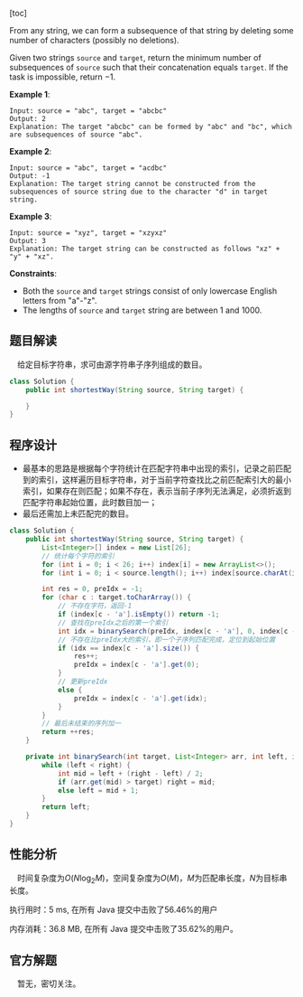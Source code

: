 [toc]

From any string, we can form a subsequence of that string by deleting some number of characters (possibly no deletions).

Given two strings `source` and `target`, return the minimum number of subsequences of `source` such that their concatenation equals `target`. If the task is impossible, return $-1$.

 

**Example 1**:

```
Input: source = "abc", target = "abcbc"
Output: 2
Explanation: The target "abcbc" can be formed by "abc" and "bc", which are subsequences of source "abc".
```

**Example 2**:

```
Input: source = "abc", target = "acdbc"
Output: -1
Explanation: The target string cannot be constructed from the subsequences of source string due to the character "d" in target string.
```

**Example 3**:

```
Input: source = "xyz", target = "xzyxz"
Output: 3
Explanation: The target string can be constructed as follows "xz" + "y" + "xz".
```



**Constraints**:

* Both the `source` and `target` strings consist of only lowercase English letters from "a"-"z".
* The lengths of `source` and `target` string are between $1$ and $1000$.



## 题目解读

&emsp;给定目标字符串，求可由源字符串子序列组成的数目。

```java
class Solution {
    public int shortestWay(String source, String target) {

    }
}
```

## 程序设计

* 最基本的思路是根据每个字符统计在匹配字符串中出现的索引，记录之前匹配到的索引，这样遍历目标字符串，对于当前字符查找比之前匹配索引大的最小索引，如果存在则匹配；如果不存在，表示当前子序列无法满足，必须折返到匹配字符串起始位置，此时数目加一；
* 最后还需加上未匹配完的数目。

```java
class Solution {
    public int shortestWay(String source, String target) {
        List<Integer>[] index = new List[26];
        // 统计每个字符的索引
        for (int i = 0; i < 26; i++) index[i] = new ArrayList<>();
        for (int i = 0; i < source.length(); i++) index[source.charAt(i) - 'a'].add(i);

        int res = 0, preIdx = -1;
        for (char c : target.toCharArray()) {
            // 不存在字符，返回-1
            if (index[c - 'a'].isEmpty()) return -1;
            // 查找在preIdx之后的第一个索引
            int idx = binarySearch(preIdx, index[c - 'a'], 0, index[c - 'a'].size());
            // 不存在比preIdx大的索引，即一个子序列匹配完成，定位到起始位置
            if (idx == index[c - 'a'].size()) {
                res++;
                preIdx = index[c - 'a'].get(0);
            } 
            // 更新preIdx
            else {
                preIdx = index[c - 'a'].get(idx);
            }
        }
        // 最后未结束的序列加一
        return ++res;
    }

    private int binarySearch(int target, List<Integer> arr, int left, int right) {
        while (left < right) {
            int mid = left + (right - left) / 2;
            if (arr.get(mid) > target) right = mid;
            else left = mid + 1;
        }
        return left;
    }
}
```

## 性能分析

&emsp;时间复杂度为$O(N\log_2M)$，空间复杂度为$O(M)$，$M$为匹配串长度，$N$为目标串长度。

执行用时：5 ms, 在所有 Java 提交中击败了56.46%的用户

内存消耗：36.8 MB, 在所有 Java 提交中击败了35.62%的用户。

## 官方解题

&emsp;暂无，密切关注。